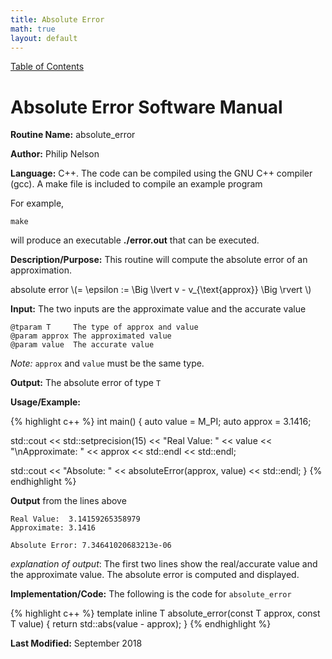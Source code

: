 ```yaml
---
title: Absolute Error
math: true
layout: default
---
```

<a href="https://philipnelson5.github.io/math4610/SoftwareManual"> Table of Contents </a>
# Absolute Error Software Manual

**Routine Name:** absolute_error

**Author:** Philip Nelson

**Language:** C++. The code can be compiled using the GNU C++ compiler (gcc). A make file is included to compile an example program

For example,

```
make
```

will produce an executable **./error.out** that can be executed.

**Description/Purpose:** This routine will compute the absolute error of an approximation.

absolute error \\(= \epsilon := \Big \lvert v - v_{\text{approx}} \Big \rvert \\)

**Input:** The two inputs are the approximate value and the accurate value

```
@tparam T     The type of approx and value
@param approx The approximated value
@param value  The accurate value
```

_Note:_ `approx` and `value` must be the same type.

**Output:** The absolute error of type `T`

**Usage/Example:**

{% highlight c++ %}
int main()
{
  auto value = M_PI;
  auto approx = 3.1416;

  std::cout << std::setprecision(15) << "Real Value:  " << value
            << "\nApproximate: " << approx << std::endl
            << std::endl;

  std::cout << "Absolute: " << absoluteError(approx, value) << std::endl;
}
{% endhighlight %}

**Output** from the lines above
```
Real Value:  3.14159265358979
Approximate: 3.1416

Absolute Error: 7.34641020683213e-06
```

_explanation of output_:
The first two lines show the real/accurate value and the approximate value.
The absolute error is computed and displayed.

**Implementation/Code:** The following is the code for `absolute_error`

{% highlight c++ %}
template <typename T>
inline T absolute_error(const T approx, const T value)
{
  return std::abs(value - approx);
}
{% endhighlight %}

**Last Modified:** September 2018
